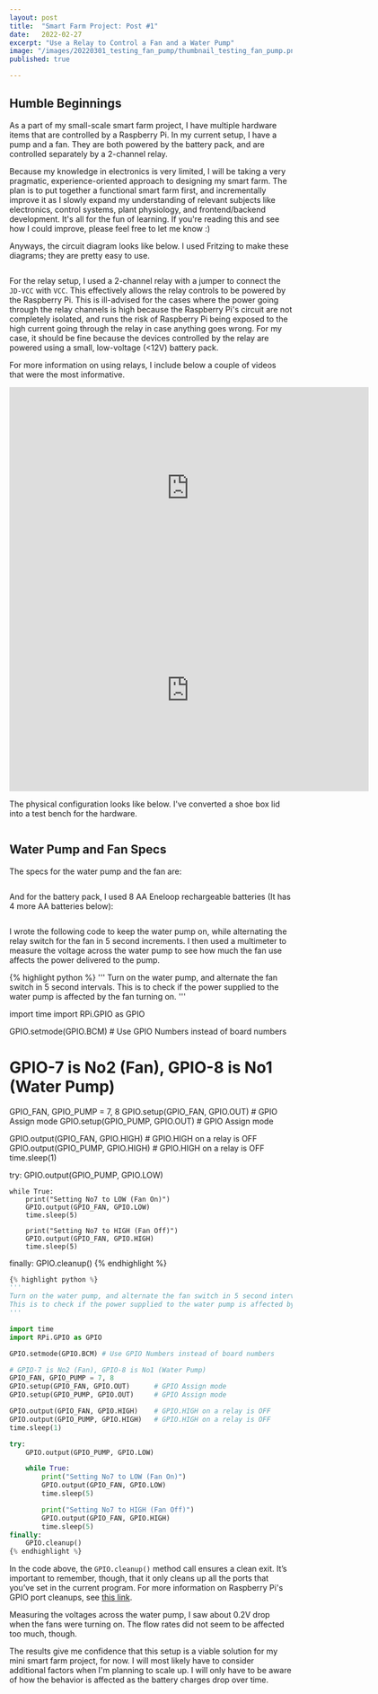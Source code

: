 ```yaml
---
layout: post
title:  "Smart Farm Project: Post #1"
date:   2022-02-27
excerpt: "Use a Relay to Control a Fan and a Water Pump"
image: "/images/20220301_testing_fan_pump/thumbnail_testing_fan_pump.png"
published: true

---
```


## Humble Beginnings

As a part of my small-scale smart farm project, I have multiple hardware items that are controlled by a Raspberry Pi. In my current setup, I have a pump and a fan. They are both powered by the battery pack, and are controlled separately by a 2-channel relay.

Because my knowledge in electronics is very limited, I will be taking a very pragmatic, experience-oriented approach to designing my smart farm. The plan is to put together a functional smart farm first, and incrementally improve it as I slowly expand my understanding of relevant subjects like electronics, control systems, plant physiology, and frontend/backend development. It's all for the fun of learning. If you're reading this and see how I could improve, please feel free to let me know :)

Anyways, the circuit diagram looks like below. I used Fritzing to make these diagrams; they are pretty easy to use.

<center><img src="https://github.com/poomstas/poomstas.github.io/blob/master/images/20220301_testing_fan_pump/circuit_diagram.png?raw=true" alt="" style="max-width:100%;" /></center>

For the relay setup, I used a 2-channel relay with a jumper to connect the `JD-VCC` with `VCC`. This effectively allows the relay controls to be powered by the Raspberry Pi. This is ill-advised for the cases where the power going through the relay channels is high because the Raspberry Pi's circuit are not completely isolated, and runs the risk of Raspberry Pi being exposed to the high current going through the relay in case anything goes wrong. For my case, it should be fine because the devices controlled by the relay are powered using a small, low-voltage (<12V) battery pack.

For more information on using relays, I include below a couple of videos that were the most informative.

<center>

<iframe width="640" height="360" src="https://www.youtube.com/embed/d9evR-K6FAY" title="YouTube video player" frameborder="0" allow="accelerometer; autoplay; clipboard-write; encrypted-media; gyroscope; picture-in-picture" allowfullscreen></iframe>

<iframe width="640" height="360" src="https://www.youtube.com/embed/kfPzXbhTQQk" title="YouTube video player" frameborder="0" allow="accelerometer; autoplay; clipboard-write; encrypted-media; gyroscope; picture-in-picture" allowfullscreen></iframe>

</center>





The physical configuration looks like below. I've converted a shoe box lid into a test bench for the hardware.

<center><img src="https://github.com/poomstas/poomstas.github.io/blob/master/images/20220301_testing_fan_pump/test_bench.jpg?raw=true" alt="" style="max-width:100%;" /></center>





## Water Pump and Fan Specs

The specs for the water pump and the fan are:

<center><img src="https://github.com/poomstas/poomstas.github.io/blob/master/images/20220301_testing_fan_pump/pump_specs.png?raw=true" alt="" style="max-width:80%;" /></center>

<center><img src="https://github.com/poomstas/poomstas.github.io/blob/master/images/20220301_testing_fan_pump/fan_specs.jpg?raw=true" alt="" style="max-width:80%;" /></center>



And for the battery pack, I used 8 AA Eneloop rechargeable batteries (It has 4 more AA batteries below):

<center><img src="https://github.com/poomstas/poomstas.github.io/blob/master/images/20220301_testing_fan_pump/battery_pack.jpg?raw=true" alt="" style="max-width:80%;" /></center>



I wrote the following code to keep the water pump on, while alternating the relay switch for the fan in 5 second increments. I then used a multimeter to measure the voltage across the water pump to see how much the fan use affects the power delivered to the pump.

{% highlight python %}
'''
Turn on the water pump, and alternate the fan switch in 5 second intervals.
This is to check if the power supplied to the water pump is affected by the fan turning on. 
'''

import time
import RPi.GPIO as GPIO

GPIO.setmode(GPIO.BCM) # Use GPIO Numbers instead of board numbers

# GPIO-7 is No2 (Fan), GPIO-8 is No1 (Water Pump)
GPIO_FAN, GPIO_PUMP = 7, 8
GPIO.setup(GPIO_FAN, GPIO.OUT)      # GPIO Assign mode
GPIO.setup(GPIO_PUMP, GPIO.OUT)     # GPIO Assign mode

GPIO.output(GPIO_FAN, GPIO.HIGH)    # GPIO.HIGH on a relay is OFF
GPIO.output(GPIO_PUMP, GPIO.HIGH)   # GPIO.HIGH on a relay is OFF
time.sleep(1)

try:
    GPIO.output(GPIO_PUMP, GPIO.LOW)

    while True:
        print("Setting No7 to LOW (Fan On)")
        GPIO.output(GPIO_FAN, GPIO.LOW)
        time.sleep(5)

        print("Setting No7 to HIGH (Fan Off)")
        GPIO.output(GPIO_FAN, GPIO.HIGH)
        time.sleep(5)
finally:
    GPIO.cleanup()
{% endhighlight %}


```python
{% highlight python %}
'''
Turn on the water pump, and alternate the fan switch in 5 second intervals.
This is to check if the power supplied to the water pump is affected by the fan turning on. 
'''

import time
import RPi.GPIO as GPIO

GPIO.setmode(GPIO.BCM) # Use GPIO Numbers instead of board numbers

# GPIO-7 is No2 (Fan), GPIO-8 is No1 (Water Pump)
GPIO_FAN, GPIO_PUMP = 7, 8
GPIO.setup(GPIO_FAN, GPIO.OUT)      # GPIO Assign mode
GPIO.setup(GPIO_PUMP, GPIO.OUT)     # GPIO Assign mode

GPIO.output(GPIO_FAN, GPIO.HIGH)    # GPIO.HIGH on a relay is OFF
GPIO.output(GPIO_PUMP, GPIO.HIGH)   # GPIO.HIGH on a relay is OFF
time.sleep(1)

try:
    GPIO.output(GPIO_PUMP, GPIO.LOW)

    while True:
        print("Setting No7 to LOW (Fan On)")
        GPIO.output(GPIO_FAN, GPIO.LOW)
        time.sleep(5)

        print("Setting No7 to HIGH (Fan Off)")
        GPIO.output(GPIO_FAN, GPIO.HIGH)
        time.sleep(5)
finally:
    GPIO.cleanup()
{% endhighlight %}
```


In the code above, the `GPIO.cleanup()` method call ensures a clean exit. It’s important to remember, though, that it only cleans up all the ports that you’ve set in the current program. For more information on Raspberry Pi's GPIO port cleanups, see [this link](https://raspi.tv/2013/rpi-gpio-basics-3-how-to-exit-gpio-programs-cleanly-avoid-warnings-and-protect-your-pi).

Measuring the voltages across the water pump, I saw about 0.2V drop when the fans were turning on. The flow rates did not seem to be affected too much, though. 

The results give me confidence that this setup is a viable solution for my mini smart farm project, for now. I will most likely have to consider additional factors when I'm planning to scale up. I will only have to be aware of how the behavior is affected as the battery charges drop over time. 